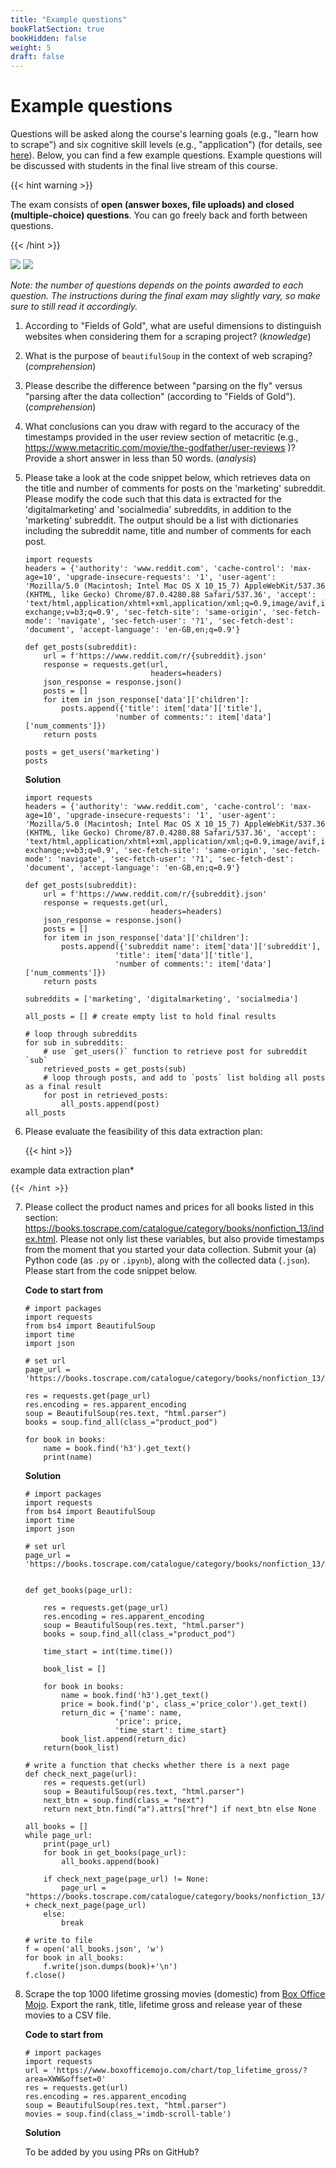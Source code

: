 ```yaml
---
title: "Example questions"
bookFlatSection: true
bookHidden: false
weight: 5
draft: false
---
```


# Example questions

Questions will be asked along the course's learning goals (e.g., "learn how to scrape") and six cognitive skill levels (e.g., "application") (for details, see [here](../exam#content)). Below, you can find a few example questions. Example questions will be discussed with students in the final live stream of this course.

{{< hint warning >}}

The exam consists of __open (answer boxes, file uploads) and closed (multiple-choice) questions__. You can go freely back and forth between questions.

{{< /hint >}}

![](../intro_part1.png)
![](../intro_part2.png)

*Note: the number of questions depends on the points awarded to each question. The instructions during the final exam may slightly vary, so make sure to still read it accordingly.*

1. According to "Fields of Gold", what are useful dimensions to distinguish websites when considering them for a scraping project? (*knowledge*)

2. What is the purpose of `beautifulSoup` in the context of web scraping? (*comprehension*)

3. Please describe the difference between "parsing on the fly" versus "parsing after the data collection" (according to "Fields of Gold"). (*comprehension*)

4. What conclusions can you draw with regard to the accuracy of the timestamps provided in the user review section of metacritic (e.g., https://www.metacritic.com/movie/the-godfather/user-reviews )? Provide a short answer in less than 50 words. (*analysis*)

5. Please take a look at the code snippet below, which retrieves data on the title and number of comments for posts on the 'marketing' subreddit. Please modify the code such that this data is extracted for the 'digitalmarketing' and 'socialmedia' subreddits, in addition to the 'marketing' subreddit. The output should be a list with dictionaries including the subreddit name, title and number of comments for each post.


    ```
    import requests
    headers = {'authority': 'www.reddit.com', 'cache-control': 'max-age=10', 'upgrade-insecure-requests': '1', 'user-agent': 'Mozilla/5.0 (Macintosh; Intel Mac OS X 10_15_7) AppleWebKit/537.36 (KHTML, like Gecko) Chrome/87.0.4280.88 Safari/537.36', 'accept': 'text/html,application/xhtml+xml,application/xml;q=0.9,image/avif,image/webp,image/apng,*/*;q=0.8,application/signed-exchange;v=b3;q=0.9', 'sec-fetch-site': 'same-origin', 'sec-fetch-mode': 'navigate', 'sec-fetch-user': '?1', 'sec-fetch-dest': 'document', 'accept-language': 'en-GB,en;q=0.9'}

    def get_posts(subreddit):
        url = f'https://www.reddit.com/r/{subreddit}.json'
        response = requests.get(url,
                                headers=headers)
        json_response = response.json()
        posts = []
        for item in json_response['data']['children']:
            posts.append({'title': item['data']['title'],
                        'number of comments:': item['data']['num_comments']})
        return posts

    posts = get_users('marketing')
    posts
    ```

    **Solution**
    ```
    import requests
    headers = {'authority': 'www.reddit.com', 'cache-control': 'max-age=10', 'upgrade-insecure-requests': '1', 'user-agent': 'Mozilla/5.0 (Macintosh; Intel Mac OS X 10_15_7) AppleWebKit/537.36 (KHTML, like Gecko) Chrome/87.0.4280.88 Safari/537.36', 'accept': 'text/html,application/xhtml+xml,application/xml;q=0.9,image/avif,image/webp,image/apng,*/*;q=0.8,application/signed-exchange;v=b3;q=0.9', 'sec-fetch-site': 'same-origin', 'sec-fetch-mode': 'navigate', 'sec-fetch-user': '?1', 'sec-fetch-dest': 'document', 'accept-language': 'en-GB,en;q=0.9'}

    def get_posts(subreddit):
        url = f'https://www.reddit.com/r/{subreddit}.json'
        response = requests.get(url,
                                headers=headers)
        json_response = response.json()
        posts = []
        for item in json_response['data']['children']:
            posts.append({'subreddit name': item['data']['subreddit'],
                        'title': item['data']['title'],
                        'number of comments:': item['data']['num_comments']})
        return posts

    subreddits = ['marketing', 'digitalmarketing', 'socialmedia']

    all_posts = [] # create empty list to hold final results

    # loop through subreddits
    for sub in subreddits:
        # use `get_users()` function to retrieve post for subreddit `sub`
        retrieved_posts = get_posts(sub)
        # loop through posts, and add to `posts` list holding all posts as a final result
        for post in retrieved_posts:
            all_posts.append(post)
    all_posts
    ```

6. Please evaluate the feasibility of this data extraction plan:

    {{< hint >}}

example data extraction plan*

    {{< /hint >}}

7. Please collect the product names and prices for all books listed in this section: https://books.toscrape.com/catalogue/category/books/nonfiction_13/index.html. Please not only list these variables, but also provide timestamps from the moment that you started your data collection. Submit your (a) Python code (as `.py` or `.ipynb`), along with the collected data (`.json`). Please start from the code snippet below.

    **Code to start from**

    ```
    # import packages
    import requests
    from bs4 import BeautifulSoup
    import time
    import json

    # set url
    page_url = 'https://books.toscrape.com/catalogue/category/books/nonfiction_13/index.html'

    res = requests.get(page_url)
    res.encoding = res.apparent_encoding
    soup = BeautifulSoup(res.text, "html.parser")
    books = soup.find_all(class_="product_pod")

    for book in books:
        name = book.find('h3').get_text() 
        print(name)
    ```

    **Solution**

    ```
    # import packages
    import requests
    from bs4 import BeautifulSoup
    import time
    import json

    # set url
    page_url = 'https://books.toscrape.com/catalogue/category/books/nonfiction_13/index.html'


    def get_books(page_url):

        res = requests.get(page_url)
        res.encoding = res.apparent_encoding
        soup = BeautifulSoup(res.text, "html.parser")
        books = soup.find_all(class_="product_pod")

        time_start = int(time.time())

        book_list = []

        for book in books:
            name = book.find('h3').get_text() 
            price = book.find('p', class_='price_color').get_text()
            return_dic = {'name': name,
                        'price': price,
                        'time_start': time_start}
            book_list.append(return_dic)
        return(book_list)

    # write a function that checks whether there is a next page
    def check_next_page(url):
        res = requests.get(url)
        soup = BeautifulSoup(res.text, "html.parser")
        next_btn = soup.find(class_= "next")
        return next_btn.find("a").attrs["href"] if next_btn else None

    all_books = []
    while page_url:
        print(page_url)
        for book in get_books(page_url):
            all_books.append(book)

        if check_next_page(page_url) != None: 
            page_url = "https://books.toscrape.com/catalogue/category/books/nonfiction_13/" + check_next_page(page_url)
        else: 
            break 

    # write to file
    f = open('all_books.json', 'w')
    for book in all_books:
        f.write(json.dumps(book)+'\n')
    f.close()
    ```


8. Scrape the top 1000 lifetime grossing movies (domestic) from [Box Office Mojo](https://www.boxofficemojo.com/chart/top_lifetime_gross/?area=XWW). Export the rank, title, lifetime gross and release year of these movies to a CSV file.

   **Code to start from**

    ```
    # import packages
    import requests
    url = 'https://www.boxofficemojo.com/chart/top_lifetime_gross/?area=XWW&offset=0'
    res = requests.get(url)
    res.encoding = res.apparent_encoding
    soup = BeautifulSoup(res.text, "html.parser")
    movies = soup.find(class_='imdb-scroll-table')
    
    ```

    **Solution**

    To be added by you using PRs on GitHub?
    

<!--
8. As a researcher you're interested in polarity in online communities and therefore collect data on the distribution of up and down votes on Reddit. Extract a random sample of at least 100 Reddit posts from the [`politics`](https://www.reddit.com/r/politics) and [`science`](https://www.reddit.com/r/science) communities. Store the original JSON response, along with a parsed CSV dataset with the ID and text of a post. Submit your (a) Python code (as `.py` or `.ipynb`), along with the collected data (`.json` and `.csv`).

    **Code to start from**
    
    ```
    # import packages
    import requestsgit st
    import json
    import csv

    # politics JSON response 
    url_politics = "https://www.reddit.com/r/politics.json"

    headers = {'authority': 'www.reddit.com', 'cache-control': 'max-age=10', 'upgrade-insecure-requests': '1', 'user-agent': 'Mozilla/5.0 (Macintosh; Intel Mac OS X 10_15_7) AppleWebKit/537.36 (KHTML, like Gecko) Chrome/87.0.4280.88 Safari/537.36', 'accept': 'text/html,application/xhtml+xml,application/xml;q=0.9,image/avif,image/webp,image/apng,*/*;q=0.8,application/signed-exchange;v=b3;q=0.9', 'sec-fetch-site': 'same-origin', 'sec-fetch-mode': 'navigate', 'sec-fetch-user': '?1', 'sec-fetch-dest': 'document', 'accept-language': 'en-GB,en;q=0.9'}
    response_politics = requests.get(url_politics, headers=headers)
    json_response_politics = response_politics.json()

    # science JSON response
    url_science = "https://www.reddit.com/r/science.json"
    ```

    **Solution**

    ```
    # import packages
    import requests
    import json
    import csv

    # politics JSON response 
    url_politics = "https://www.reddit.com/r/politics.json"

    headers = {'authority': 'www.reddit.com', 'cache-control': 'max-age=10', 'upgrade-insecure-requests': '1', 'user-agent': 'Mozilla/5.0 (Macintosh; Intel Mac OS X 10_15_7) AppleWebKit/537.36 (KHTML, like Gecko) Chrome/87.0.4280.88 Safari/537.36', 'accept': 'text/html,application/xhtml+xml,application/xml;q=0.9,image/avif,image/webp,image/apng,*/*;q=0.8,application/signed-exchange;v=b3;q=0.9', 'sec-fetch-site': 'same-origin', 'sec-fetch-mode': 'navigate', 'sec-fetch-user': '?1', 'sec-fetch-dest': 'document', 'accept-language': 'en-GB,en;q=0.9'}
    response_politics = requests.get(url_politics, headers=headers)
    json_response_politics = response_politics.json()

    # science JSON response
    url_science = "https://www.reddit.com/r/science.json"

    response_science = requests.get(url_science, headers=headers)
    json_response_science = response_science.json()

    # write to a .json file
    # politics
    with open('json_response_politics.json', 'w') as outfile:
        json.dump(json_response_politics, outfile)
    print('done!')
    # science 
    with open('json_response_science.json', 'w') as outfile:
        json.dump(json_response_politics, outfile)
    print('done!')

    # write a function that collects all reddit posts on a certain subredddit page
    def reddit_posts(subreddit, num_pages):
        after = None
        posts = []
        
        for counter in range(num_pages): 
            url = f'https://www.reddit.com/r/{subreddit}.json'
            print('processing ' + url + ' with after parameter: ' + str(after))
            response = requests.get(url, 
                                    headers=headers, 
                                    params={"after": after})
            json_response = response.json()
            after = json_response['data']['after']
            for item in json_response['data']['children']:
                    tmp = {}
                    tmp['title'] = item['data']['title']
                    tmp['id'] = item['data']['id']
                    posts.append(tmp)
        return posts
        
    total_posts =  reddit_posts("politics", 10) +  reddit_posts("science", 10)

    # convert to csv
    with open("reddit_posts.csv", "w", encoding = "utf-8") as csv_file:
        writer = csv.writer(csv_file, delimiter = ";")
        writer.writerow(["title", "id"])
        for content in total_posts:
            writer.writerow([content['title'], content['id']])
    print('done!')
    ```
-->

<!--

{{< hint info >}}

__This section is still work-in-progress (i.e., we are still adding examples and add code/data where needed).__

{{< /hint >}}
-->




<!--

## 1. Python Bootcamp

*Question type: Application*

Write a function `url_detector()` that loads a list of URLs from the file [`urls.txt`](https://github.com/hannesdatta/course-odcm/blob/master/content/docs/course/exam/urls.txt), and filters that list for valid URLs, starting with `https` and containing a link to a product ID. Although you could rely on [regular expressions](https://tilburgsciencehub.com/building-blocks/develop-your-coding-skills/learn-to-code/learn-regular-expressions/) to get the job done, other simpler workarounds exist. How many URLs do you end up with?


## 3. APIs

*Question type: Application*

As a researcher you're interested in polarity in online communities and therefore collect data on the distribution of up and down votes on Reddit. Extract a random sample of at least 100 Reddit posts from the [`politics`](https://www.reddit.com/r/politics) and [`science`](https://www.reddit.com/r/science) communities and compare the upvote ratio. Comment on your findings.

## 4. Workflow

*Question type: Evaluation*

Review the following text in which a master student describes the institutional background of the data collection. The thesis centers around the effect of hiding like counts on user behavior and thus proposes a methodology for sample construction. Describe how you would define the treatment and control group, and how you would go about collecting data on a user-level. Keep in mind ethical and legal concerns of collecting and storing data.

*Late April 2019 Instagram announced that it would run an experiment among Canadian users in which the like counts were hidden (Constine 2019). Three months later, around mid-July, they expanded the treatment to users in various other countries including Australia, Canada, and Italy. Users located in these countries could not see the number of likes on media posted by others, whereas users living anywhere else could still view like counts (Loren 2020). Thus, treatment groups enter the treated pool of persons sequentially, and assignment to the treatment or control condition was dependent on users’ geography.*

{{< hint info >}}
**Solutions**  
The solutions of these example questions can be found [here](https://github.com/hannesdatta/course-odcm/blob/master/content/docs/course/exam/example_questions_solutions.ipynb). Keep in mind that there are often multiple ways to get to the same answer.
{{< /hint >}}
-->
